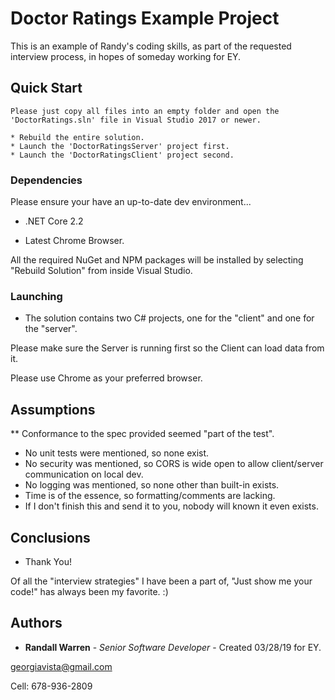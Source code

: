 # Doctor Ratings Example Project

This is an example of Randy's coding skills, as part of the requested interview process, in hopes of someday working for EY.

## Quick Start

```
Please just copy all files into an empty folder and open the 'DoctorRatings.sln' file in Visual Studio 2017 or newer.

* Rebuild the entire solution.
* Launch the 'DoctorRatingsServer' project first.
* Launch the 'DoctorRatingsClient' project second.
```

### Dependencies

Please ensure your have an up-to-date dev environment...

* .NET Core 2.2

* Latest Chrome Browser.

All the required NuGet and NPM packages will be installed by selecting "Rebuild Solution" from inside Visual Studio.

### Launching

* The solution contains two C# projects, one for the "client" and one for the "server".

Please make sure the Server is running first so the Client can load data from it.

Please use Chrome as your preferred browser.

## Assumptions

** Conformance to the spec provided seemed "part of the test".

* No unit tests were mentioned, so none exist.
* No security was mentioned, so CORS is wide open to allow client/server communication on local dev.
* No logging was mentioned, so none other than built-in exists.
* Time is of the essence, so formatting/comments are lacking.
* If I don't finish this and send it to you, nobody will known it even exists.

## Conclusions

* Thank You!

Of all the "interview strategies" I have been a part of, "Just show me your code!" has always been my favorite. :)

## Authors

* **Randall Warren** - *Senior Software Developer* - Created 03/28/19 for EY.

<georgiavista@gmail.com>

Cell: 678-936-2809
